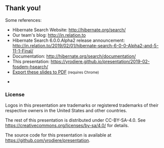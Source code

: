 <!-- .slide: data-state="focus" -->
## Thank you!

Some references:

* Hibernate Search Website: <http://hibernate.org/search/>
* Our team's blog: <http://in.relation.to>
* Hibernate Search 6.0.0.Alpha2 release announcement: <http://in.relation.to/2019/02/01/hibernate-search-6-0-0-Alpha2-and-5-11-1-Final/>
* Documentation: <http://hibernate.org/search/documentation/>
* This presentation: <https://yrodiere.github.io/presentation/2019-02-fosdem-hsearch/>
* <a href="?print-pdf">Export these slides to PDF</a> <small>(requires Chrome)</small>

-

<!-- .element data-visibility="uncounted" -->

### License

Logos in this presentation are trademarks or registered trademarks of their respective owners in the United States and other countries.

The rest of this presentation is distributed under CC-BY-SA-4.0. See https://creativecommons.org/licenses/by-sa/4.0/ for details.

The source code for this presentation is available at https://github.com/yrodiere/presentation.
